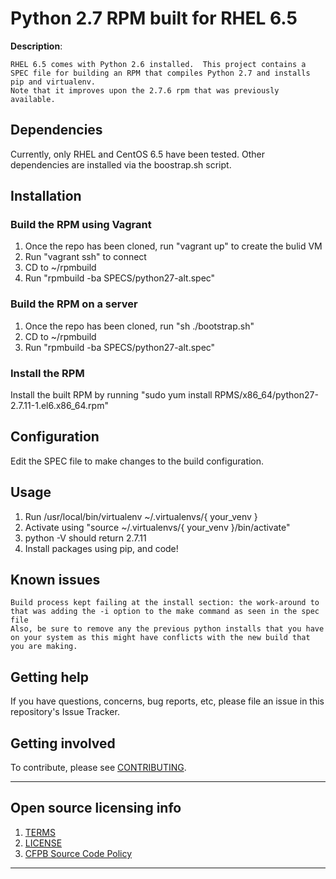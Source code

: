 # Python 2.7 RPM built for RHEL 6.5

**Description**:  

    RHEL 6.5 comes with Python 2.6 installed.  This project contains a SPEC file for building an RPM that compiles Python 2.7 and installs pip and virtualenv.
    Note that it improves upon the 2.7.6 rpm that was previously available.
    

## Dependencies

Currently, only RHEL and CentOS 6.5 have been tested.  Other dependencies are installed
via the boostrap.sh script.

## Installation

### Build the RPM using Vagrant

1. Once the repo has been cloned, run "vagrant up" to create the bulid VM
2. Run "vagrant ssh" to connect
3. CD to ~/rpmbuild
4. Run "rpmbuild -ba SPECS/python27-alt.spec"

### Build the RPM on a server
1. Once the repo has been cloned, run "sh ./bootstrap.sh"
2. CD to ~/rpmbuild
3. Run "rpmbuild -ba SPECS/python27-alt.spec"

### Install the RPM

Install the built RPM by running "sudo yum install RPMS/x86_64/python27-2.7.11-1.el6.x86_64.rpm"

## Configuration

Edit the SPEC file to make changes to the build configuration.

## Usage

1. Run /usr/local/bin/virtualenv ~/.virtualenvs/{ your_venv }
2. Activate using "source ~/.virtualenvs/{ your_venv }/bin/activate"
3. python -V should return 2.7.11
4. Install packages using pip, and code!

## Known issues

    Build process kept failing at the install section: the work-around to that was adding the -i option to the make command as seen in the spec file
    Also, be sure to remove any the previous python installs that you have on your system as this might have conflicts with the new build that you are making.
## Getting help

If you have questions, concerns, bug reports, etc, please file an issue in this repository's Issue Tracker.

## Getting involved

To contribute, please see [CONTRIBUTING](CONTRIBUTING.md).

----

## Open source licensing info
1. [TERMS](TERMS.md)
2. [LICENSE](LICENSE)
3. [CFPB Source Code Policy](https://github.com/cfpb/source-code-policy/)

----
